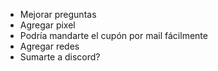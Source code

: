 - Mejorar preguntas
- Agregar pixel
- Podría mandarte el cupón por mail fácilmente
- Agregar redes
- Sumarte a discord?
